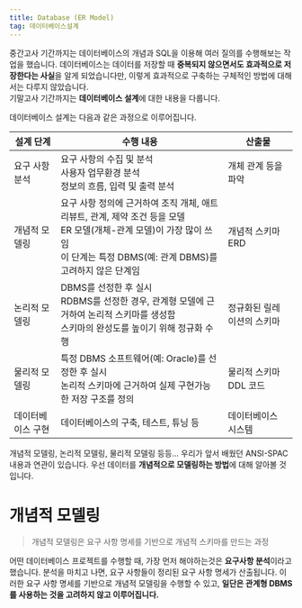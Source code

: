 ```yaml
---
title: Database (ER Model)
tag: 데이터베이스설계
---
```


중간고사 기간까지는 데이터베이스의 개념과 SQL을 이용해 여러 질의를 수행해보는 작업을 했습니다. 데이터베이스는 데이터를 저장할 때 **중복되지 않으면서도 효과적으로 저장한다는 사실**을 알게 되었습니다만, 이렇게 효과적으로 구축하는 구체적인 방법에 대해서는 다루지 않았습니다.    
기말고사 기간까지는 **데이터베이스 설계**에 대한 내용을 다룹니다.

데이터베이스 설계는 다음과 같은 과정으로 이루어집니다.

| 설계 단계 | 수행 내용 | 산출물 |
| -------- | -------- | -------- |
|  요구 사항 분석   |요구 사항의 수집 및 분석<br/>사용자 업무환경 분석<br/>정보의 흐름, 입력 및 출력 분석| 개체 관계 등을 파악    |
|  개념적 모델링  | 요구 사항 정의에 근거하여 조직 개체, 애트리뷰트, 관계, 제약 조건 등을 모델<br/>ER 모델(개체-관계 모델)이 가장 많이 쓰임<br/>이 단계는 특정 DBMS(예: 관계 DBMS)를 고려하지 않은 단계임    | 개념적 스키마<br/>ERD |
|  논리적 모델링   | DBMS를 선정한 후 실시<br/>RDBMS를 선정한 경우, 관계형 모델에 근거하여 논리적 스키마를 생성함<br/> 스키마의 완성도를 높이기 위해 정규화 수행<br/>   | 정규화된 릴레이션의 스키마     |
|  물리적 모델링   | 특정 DBMS 소프트웨어(예: Oracle)를 선정한 후 실시<br/>논리적 스키마에 근거하여 실제 구현가능한 저장 구조를 정의   | 물리적 스키마<br/>DDL 코드  |
|  데이터베이스 구현   | 데이터베이스의 구축, 테스트, 튜닝 등  | 데이터베이스 시스템   |

개념적 모델링, 논리적 모델링, 물리적 모델링 등등... 우리가 앞서 배웠던 ANSI-SPAC 내용과 연관이 있습니다. 우선 데이터를 **개념적으로 모델링하는 방법**에 대해 알아볼 것입니다.

# 개념적 모델링
>개념적 모델링은 요구 사항 명세를 기반으로 개념적 스키마를 만드는 과정
>

어떤 데이터베이스 프로젝트를 수행할 때, 가장 먼저 해야하는것은 **요구사항 분석**이라고 했습니다. 분석을 마치고 나면, 요구 사항들이 정리된 요구 사항 명세가 산출됩니다. 이러한 요구 사항 명세를 기반으로 개념적 모델링을 수행할 수 있고, **일단은 관계형 DBMS를 사용하는 것을 고려하지 않고 이루어집니다.**
